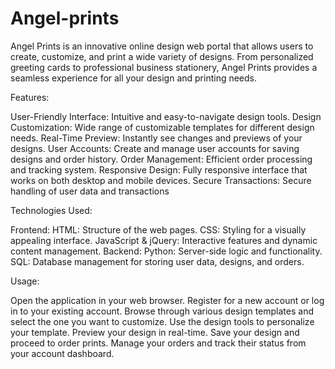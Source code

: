 # Angel-prints
Angel Prints is an innovative online design web portal that allows users to create, customize, and print a wide variety of designs. 
From personalized greeting cards to professional business stationery, Angel Prints provides a seamless experience for all your design and printing needs.

Features:

User-Friendly Interface: Intuitive and easy-to-navigate design tools.
Design Customization: Wide range of customizable templates for different design needs.
Real-Time Preview: Instantly see changes and previews of your designs.
User Accounts: Create and manage user accounts for saving designs and order history.
Order Management: Efficient order processing and tracking system.
Responsive Design: Fully responsive interface that works on both desktop and mobile devices.
Secure Transactions: Secure handling of user data and transactions

Technologies Used:

Frontend:
HTML: Structure of the web pages.
CSS: Styling for a visually appealing interface.
JavaScript & jQuery: Interactive features and dynamic content management.
Backend:
Python: Server-side logic and functionality.
SQL: Database management for storing user data, designs, and orders.

Usage:

Open the application in your web browser.
Register for a new account or log in to your existing account.
Browse through various design templates and select the one you want to customize.
Use the design tools to personalize your template.
Preview your design in real-time.
Save your design and proceed to order prints.
Manage your orders and track their status from your account dashboard.
